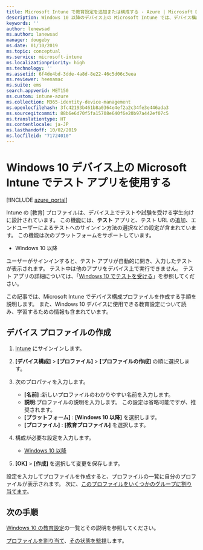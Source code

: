 ```yaml
---
title: Microsoft Intune で教育設定を追加または構成する - Azure | Microsoft Docs
description: Windows 10 以降のデバイス上の Microsoft Intune では、デバイス構成プロファイル内にテスト アプリを使用します。 教育設定を使用する構成プロファイルを作成して、テスト アプリの URL の入力、ユーザーのサインイン方法の選択、テスト中の画面の監視、テスト中のテキスト候補の許可または禁止を行います。
keywords: ''
author: lenewsad
ms.author: lanewsad
manager: dougeby
ms.date: 01/10/2019
ms.topic: conceptual
ms.service: microsoft-intune
ms.localizationpriority: high
ms.technology: ''
ms.assetid: 6f4de4bd-3dde-4a8d-8e22-46c5d06c3eea
ms.reviewer: heenamac
ms.suite: ems
search.appverid: MET150
ms.custom: intune-azure
ms.collection: M365-identity-device-management
ms.openlocfilehash: 3fc42193b461b8a0364e4ef2a2c34fe3e446ada3
ms.sourcegitcommit: 88b6e6d70f5fa15708e640f6e20b97a442ef07c5
ms.translationtype: HT
ms.contentlocale: ja-JP
ms.lasthandoff: 10/02/2019
ms.locfileid: "71724010"
---
```

# <a name="use-the-take-a-test-app-on-windows-10-devices-in-microsoft-intune"></a>Windows 10 デバイス上の Microsoft Intune でテスト アプリを使用する

[!INCLUDE [azure_portal](../includes/azure_portal.md)]

Intune の [教育] プロファイルは、デバイス上でテストや試験を受ける学生向けに設計されています。 この機能には、**テスト** アプリと、テスト URL の追加、エンドユーザーによるテストへのサインイン方法の選択などの設定が含まれています。 この機能は次のプラットフォームをサポートしています。

- Windows 10 以降

ユーザーがサインインすると、テスト アプリが自動的に開き、入力したテストが表示されます。 テスト中は他のアプリをデバイス上で実行できません。 テスト アプリの詳細については、「[Windows 10 でテストを受ける](https://docs.microsoft.com/education/windows/take-tests-in-windows-10)」を参照してください。

この記事では、Microsoft Intune でデバイス構成プロファイルを作成する手順を説明します。 また、Windows 10 デバイスに使用できる教育設定について読み、学習するための情報も含まれています。

## <a name="create-a-device-profile"></a>デバイス プロファイルの作成

1. [Intune](https://go.microsoft.com/fwlink/?linkid=2090973) にサインインします。
2. **[デバイス構成]**  >  **[プロファイル]**  >  **[プロファイルの作成]** の順に選択します。
3. 次のプロパティを入力します。

    - **[名前]** :新しいプロファイルのわかりやすい名前を入力します。
    - **説明**:プロファイルの説明を入力します。 この設定は省略可能ですが、推奨されます。
    - **[プラットフォーム]** : **[Windows 10 以降]** を選択します。
    - **[プロファイル]** : **[教育プロファイル]** を選択します。

4. 構成が必要な設定を入力します。

    - [Windows 10 以降](education-settings-windows.md)

5. **[OK]**  >  **[作成]** を選択して変更を保存します。

設定を入力してプロファイルを作成すると、プロファイルの一覧に自分のプロファイルが表示されます。 次に、[このプロファイルをいくつかのグループに割り当てます](device-profile-assign.md)。

## <a name="next-steps"></a>次の手順

[Windows 10 の教育設定](education-settings-windows.md)の一覧とその説明を参照してください。

[プロファイルを割り当て](device-profile-assign.md)、[その状態を監視](device-profile-monitor.md)します。
